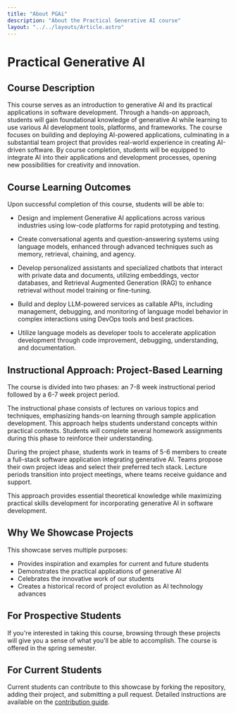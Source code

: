 ```yaml
---
title: "About PGAi"
description: "About the Practical Generative AI course"
layout: "../../layouts/Article.astro"
---
```


# Practical Generative AI

## Course Description

This course serves as an introduction to generative AI and its practical applications in software development. Through a hands-on approach, students will gain foundational knowledge of generative AI while learning to use various AI development tools, platforms, and frameworks. The course focuses on building and deploying AI-powered applications, culminating in a substantial team project that provides real-world experience in creating AI-driven software. By course completion, students will be equipped to integrate AI into their applications and development processes, opening new possibilities for creativity and innovation.

## Course Learning Outcomes

Upon successful completion of this course, students will be able to:

- Design and implement Generative AI applications across various industries using low-code platforms for rapid prototyping and testing.

- Create conversational agents and question-answering systems using language models, enhanced through advanced techniques such as memory, retrieval, chaining, and agency.

- Develop personalized assistants and specialized chatbots that interact with private data and documents, utilizing embeddings, vector databases, and Retrieval Augmented Generation (RAG) to enhance retrieval without model training or fine-tuning.

- Build and deploy LLM-powered services as callable APIs, including management, debugging, and monitoring of language model behavior in complex interactions using DevOps tools and best practices.

- Utilize language models as developer tools to accelerate application development through code improvement, debugging, understanding, and documentation.

## Instructional Approach: Project-Based Learning

The course is divided into two phases: an 7-8 week instructional period followed by a 6-7 week project period.

The instructional phase consists of lectures on various topics and techniques, emphasizing hands-on learning through sample application development. This approach helps students understand concepts within practical contexts. Students will complete several homework assignments during this phase to reinforce their understanding.

During the project phase, students work in teams of 5-6 members to create a full-stack software application integrating generative AI. Teams propose their own project ideas and select their preferred tech stack. Lecture periods transition into project meetings, where teams receive guidance and support.

This approach provides essential theoretical knowledge while maximizing practical skills development for incorporating generative AI in software development.

## Why We Showcase Projects

This showcase serves multiple purposes:

- Provides inspiration and examples for current and future students
- Demonstrates the practical applications of generative AI
- Celebrates the innovative work of our students
- Creates a historical record of project evolution as AI technology advances

## For Prospective Students

If you're interested in taking this course, browsing through these projects will give you
a sense of what you'll be able to accomplish. The course is offered in the spring semester.

## For Current Students

Current students can contribute to this showcase by forking the repository,
adding their project, and submitting a pull request. Detailed instructions are available
on the [contribution guide](/contributing).
